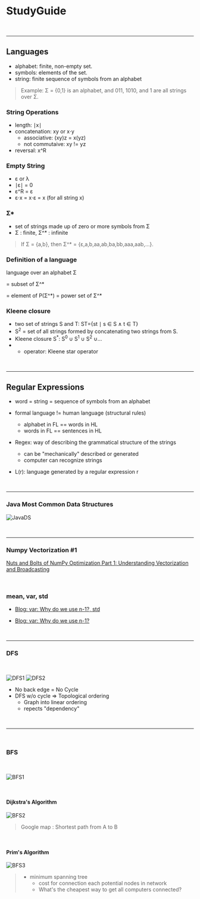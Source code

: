 # StudyGuide

<br>

---


## Languages
- alphabet: finite, non-empty set.
- symbols: elements of the set.
- string: finite sequence of symbols from an alphabet

> Example: Σ = {0,1} is an alphabet, and 011, 1010, and 1 are all strings over Σ.

### String Operations
- length: ∣x∣
- concatenation: xy or x⋅y
    - associative: (xy)z = x(yz)
    - not commutaive: xy != yz
- reversal: x^R
 
### Empty String
- ε or λ
- ∣ε∣ = 0
- ε^R = ε
- ε⋅x = x⋅ε = x (for all string x)

### Σ*
- set of strings made up of zero or more symbols from Σ
- Σ : finite, Σ^* : infinite

> If Σ = {a,b}, then Σ^* = {ε,a,b,aa,ab,ba,bb,aaa,aab,…}.

### Definition of a language
language over an alphabet Σ

= subset of Σ^* 

= element of P(Σ^\*) = power set of Σ^\* 

### Kleene closure 
- two set of strings S and T: ST={st ∣ s ∈ S ∧ t ∈ T} 
- S<sup>2</sup> = set of all strings formed by concatenating two strings from S.
- Kleene closure S<sup>*</sup>: S<sup>0</sup> ∪ S<sup>1</sup> ∪ S<sup>2</sup> ∪…
- * operator: Kleene star operator

<br>

---

## Regular Expressions
- word = string = sequence of symbols from an alphabet
- formal language != human language (structural rules)
    - alphabet in FL == words in HL
    - words in FL == sentences in HL


- Regex: way of describing the grammatical structure of the strings
    - can be "mechanically" described or generated
    - computer can recognize strings


- L(r): language generated by a regular expression r


<br>

---

### Java Most Common Data Structures
![JavaDS](./images/JavaDS.png)

<br>

---

### Numpy Vectorization #1
[Nuts and Bolts of NumPy Optimization Part 1: Understanding Vectorization and Broadcasting](https://blog.paperspace.com/numpy-optimization-vectorization-and-broadcasting/)

<br>

### mean, var, std
- [Blog: var: Why do we use n-1?, std](https://m.blog.naver.com/PostView.nhn?blogId=firerisk&logNo=221252800526&proxyReferer=https:%2F%2Fwww.google.com%2F)

- [Blog: var: Why do we use n-1?](https://jaehoo.tistory.com/entry/%ED%91%9C%EC%A4%80%ED%8E%B8%EC%B0%A8%EC%97%90%EC%84%9C-n-1-%EC%93%B0%EB%8A%94-%EC%9D%B4%EC%9C%A0)

<br>



---

### DFS
 
<br>

![DFS1](./images/DFS1.png)
![DFS2](./images/DFS2.png)

- No back edge = No Cycle
- DFS w/o cycle => Topological ordering
    - Graph into linear ordering 
    - repects "dependency"

<br>

---

<br>

### BFS

<br>

![BFS1](./images/BFS1.png)

<br>

#### Dijkstra's Algorithm
![BFS2](./images/BFS2.png)

>Google map : Shortest path from A to B

<br>

#### Prim's Algorithm
![BFS3](./images/BFS3.png)

> - minimum spanning tree
>    - cost for connection each potential nodes in network<br>
>    - What's the cheapest way to get all computers connected?
